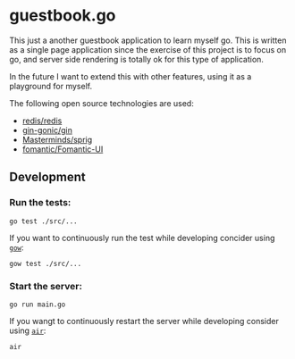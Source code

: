 # guestbook.go

This just a another guestbook application to learn myself go. This is written as
a single page application since the exercise of this project is to focus on go,
and server side rendering is totally ok for this type of application.

In the future I want to extend this with other features, using it as a
playground for myself.

The following open source technologies are used:

* [redis/redis](https://github.com/redis/redis)
* [gin-gonic/gin](https://github.com/gin-gonic/gin)
* [Masterminds/sprig](https://github.com/Masterminds/sprig)
* [fomantic/Fomantic-UI](https://github.com/fomantic/Fomantic-UI)

## Development

### Run the tests:

```
go test ./src/...
```

If you want to continuously run the test while developing concider using
[`gow`](https://github.com/mitranim/gow):

```
gow test ./src/...
```

### Start the server:

```
go run main.go
```

If you wangt to continuously restart the server while developing consider using
[`air`](https://github.com/cosmtrek/air):

```
air
```
